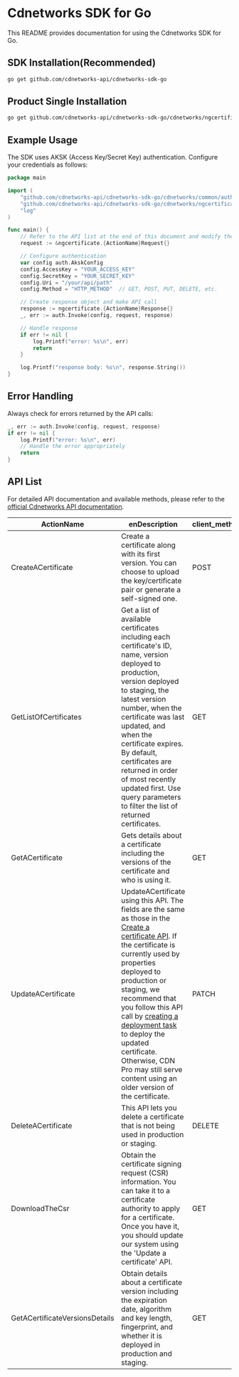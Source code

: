 # Cdnetworks SDK for Go

This README provides documentation for using the Cdnetworks SDK for Go.

## SDK Installation(Recommended)

```bash
go get github.com/cdnetworks-api/cdnetworks-sdk-go
```

## Product Single Installation

```bash
go get github.com/cdnetworks-api/cdnetworks-sdk-go/cdnetworks/ngcertificate
```

## Example Usage

The SDK uses AKSK (Access Key/Secret Key) authentication. Configure your credentials as follows:

```go
package main

import (
    "github.com/cdnetworks-api/cdnetworks-sdk-go/cdnetworks/common/auth"
    "github.com/cdnetworks-api/cdnetworks-sdk-go/cdnetworks/ngcertificate"
    "log"
)

func main() {
	// Refer to the API list at the end of this document and modify the corresponding {ActionName}, Method, and Uri
    request := &ngcertificate.{ActionName}Request{}

    // Configure authentication
    var config auth.AkskConfig
    config.AccessKey = "YOUR_ACCESS_KEY"
    config.SecretKey = "YOUR_SECRET_KEY"
    config.Uri = "/your/api/path"
    config.Method = "HTTP_METHOD"  // GET, POST, PUT, DELETE, etc.

    // Create response object and make API call
    response := ngcertificate.{ActionName}Response{}
    _, err := auth.Invoke(config, request, response)

    // Handle response
    if err != nil {
        log.Printf("error: %s\n", err)
        return
    }

    log.Printf("response body: %s\n", response.String())
}
```

## Error Handling

Always check for errors returned by the API calls:

```go
_, err := auth.Invoke(config, request, response)
if err != nil {
    log.Printf("error: %s\n", err)
    // Handle the error appropriately
    return
}
```

## API List
For detailed API documentation and available methods, please refer to the [official Cdnetworks API documentation](https://docs.cdnetworks.com/en/cdn/apidocs).

| ActionName | enDescription | client_methods | uri |
| --- | --- | --- | --- |
| CreateACertificate | Create a certificate along with its first version. You can choose to upload the key/certificate pair or generate a self-signed one. | POST | /cdn/certificates |
| GetListOfCertificates | Get a list of available certificates including each certificate's ID, name, version deployed to production, version deployed to staging, the latest version number, when the certificate was last updated, and when the certificate expires. By default, certificates are returned in order of most recently updated first. Use query parameters to filter the list of returned certificates. | GET | /cdn/certificates |
| GetACertificate | Gets details about a certificate including the versions of the certificate and who is using it. | GET | /cdn/certificates/* |
| UpdateACertificate | UpdateACertificate using this API. The fields are the same as those in the <a href="#operation/createCertificate">Create a certificate API</a>. If the certificate is currently used by properties deployed to production or staging, we recommend that you follow this API call by <a href="#operation/createDeployment">creating a deployment task</a> to deploy the updated certificate. Otherwise, CDN Pro may still serve content using an older version of the certificate. | PATCH | /cdn/certificates/* |
| DeleteACertificate | This API lets you delete a certificate that is not being used in production or staging. | DELETE | /cdn/certificates/* |
| DownloadTheCsr | Obtain the certificate signing request (CSR) information. You can take it to a certificate authority to apply for a certificate. Once you have it, you should update our system using the 'Update a certificate' API. | GET | /cdn/certificates/*/csr |
| GetACertificateVersionsDetails | Obtain details about a certificate version including the expiration date, algorithm and key length, fingerprint, and whether it is deployed in production and staging. | GET | /cdn/certificates/*/versions/* |